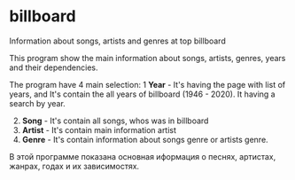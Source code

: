 # billboard
Information about songs, artists and genres at top billboard


This program show the main information about songs, artists, genres, years and their dependencies.

The program have 4 main selection: 
1 **Year** - It's having the page with list of years, and 
  It's contain the all years of billboard (1946 - 2020). It having a search by year.
  
2. **Song** - It's contain all songs, whos was in billboard 
3. **Artist** -  It's contain main information artist
4. **Genre** - It's contain information about songs genre or artists genre.


В этой программе показана основная иформация о песнях, артистах, жанрах, годах и их зависимостях.
